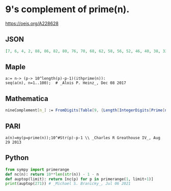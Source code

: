 # 9's complement of prime\(n\)\.
https://oeis.org/A228628
## JSON
```JSON
[7, 6, 4, 2, 88, 86, 82, 80, 76, 70, 68, 62, 58, 56, 52, 46, 40, 38, 32, 28, 26, 20, 16, 10, 2, 898, 896, 892, 890, 886, 872, 868, 862, 860, 850, 848, 842, 836, 832, 826, 820, 818, 808, 806, 802, 800, 788, 776, 772, 770, 766, 760, 758, 748, 742, 736, 730, 728]
```
## Maple
```Maple
a:= n-> (p-> 10^length(p)-p-1)(ithprime(n)):
seq(a(n), n=1..100);  # _Alois P. Heinz_, Dec 08 2017
```
## Mathematica
```Mathematica
nineComplement[n_] := FromDigits[Table[9, {Length[IntegerDigits[Prime[n]]]}] - IntegerDigits[Prime[n]]]; Table[nineComplement[n], {n, 1, 71}]
```
## PARI
```PARI
a(n)=my(p=prime(n));10^#Str(p)-p-1 \\ _Charles R Greathouse IV_, Aug 29 2013
```
## Python
```Python
from sympy import primerange
def nc(n): return 10**len(str(n)) - 1 - n
def auptop(limit): return [nc(p) for p in primerange(1, limit+1)]
print(auptop(271)) # _Michael S. Branicky_, Jul 06 2021
```
